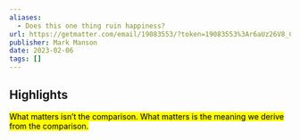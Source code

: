 ```yaml
---
aliases:
  - Does this one thing ruin happiness?
url: https://getmatter.com/email/19083553/?token=19083553%3Ar6aUz26V8_CP2l3Yacd3Ld8V_bA
publisher: Mark Manson
date: 2023-02-06
tags: []
---
```


## Highlights
<mark>What matters isn’t the comparison. What matters is the meaning we derive from the comparison.</mark>

